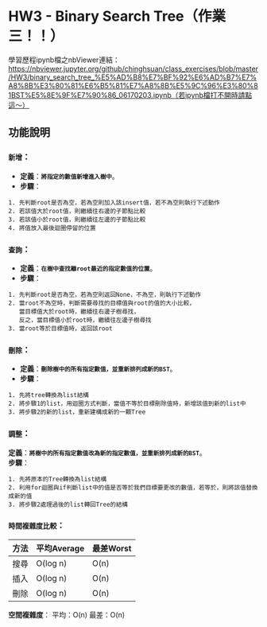 # HW3 - Binary Search Tree（作業三！！）
學習歷程ipynb檔之nbViewer連結：https://nbviewer.jupyter.org/github/chinghsuan/class_exercises/blob/master/HW3/binary_search_tree_%E5%AD%B8%E7%BF%92%E6%AD%B7%E7%A8%8B%E3%80%81%E6%B5%81%E7%A8%8B%E5%9C%96%E3%80%81BST%E5%8E%9F%E7%90%86_06170203.ipynb（若ipynb檔打不開時請點這～）
## 功能說明
### `新增`：
* **定義**：**`將指定的數值新增進入樹中`**。  
* **步驟**：  
```
1. 先判斷root是否為空，若為空則加入該insert值，若不為空則執行下述動作
2. 若該值大於root值，則繼續往右邊的子節點比較
3. 若該值小於root值，則繼續往左邊的子節點比較
4. 將值放入最後迴圈停留的位置
```

### `查詢`：
* **定義**：**`在樹中查找離root最近的指定數值的位置`**。  
* **步驟**：
```
1. 先判斷root是否為空，若為空則返回None，不為空，則執行下述動作
2. 當root不為空時，判斷需要尋找的目標值與root的值的大小比較，  
   當目標值大於root時，繼續往右邊子樹尋找，  
   反之，當目標值小於root時，繼續往左邊子樹尋找
3. 當root等於目標值時，返回該root
```
### `刪除`：
* **定義**：**`刪除樹中的所有指定數值，並重新排列成新的BST`**。  
* **步驟**：
```
1. 先將tree轉換為list結構
2. 將步驟1的list，用迴圈方式判斷，當值不等於目標刪除值時，新增該值到新的list中
3. 將步驟2的新的list，重新建構成新的一顆Tree
```
### `調整`：
**定義**：**`將樹中的所有指定數值改為新的指定數值，並重新排列成新的BST`**。  
**步驟**：
```
1. 先將原本的Tree轉換為list結構
2. 利用for迴圈與if判斷list中的值是否等於我們目標要更改的數值，若等於，則將該值替換成新的值
3. 將步驟2處理過後的list轉回Tree的結構
```
### `時間複雜度比較`：
|方法|平均Average|最差Worst|
|---|---|---|
|搜尋|O(log n)|O(n)|
|插入|O(log n)|O(n)|
|刪除|O(log n)|O(n)|

**空間複雜度**：
平均：O(n)
最差：O(n)
